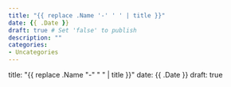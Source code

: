 ```yaml
---
title: "{{ replace .Name '-' ' ' | title }}"
date: {{ .Date }}
draft: true # Set 'false' to publish
description: ""
categories:
- Uncategories
---
```


title: "{{ replace .Name "-" " " | title }}"
date: {{ .Date }}
draft: true